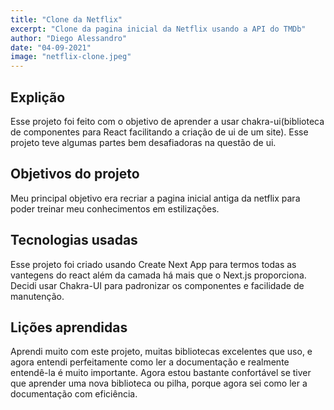 ```yaml
---
title: "Clone da Netflix"
excerpt: "Clone da pagina inicial da Netflix usando a API do TMDb"
author: "Diego Alessandro"
date: "04-09-2021"
image: "netflix-clone.jpeg"
---
```


## Explição

Esse projeto foi feito com o objetivo de aprender a usar chakra-ui(biblioteca de componentes
para React facilitando a criação de ui de um site). Esse projeto teve algumas partes bem desafiadoras
na questão de ui.

## Objetivos do projeto

Meu principal objetivo era recriar a pagina inicial antiga da netflix para poder treinar meu conhecimentos
em estilizações. 

## Tecnologias usadas

Esse projeto foi criado usando Create Next App para termos todas as vantegens do react além da camada há mais 
que o Next.js proporciona. Decidi usar Chakra-UI para padronizar os componentes e facilidade de manutenção.

## Lições aprendidas
Aprendi muito com este projeto, muitas bibliotecas excelentes que uso, e agora entendi perfeitamente como ler a documentação e realmente entendê-la é muito importante. Agora estou bastante confortável se tiver que aprender uma nova biblioteca ou pilha, porque agora sei como ler a documentação com eficiência.